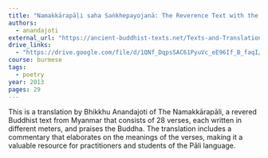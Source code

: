 ```yaml
---
title: "Namakkārapāḷi saha Saṅkhepayojanā: The Reverence Text with the Short Word-Commentary"
authors:
  - anandajoti
external_url: "https://ancient-buddhist-texts.net/Texts-and-Translations/Short-Pieces/Namakkarapali.htm"
drive_links:
  - "https://drive.google.com/file/d/1QNf_DqpsSAC61PyuVc_eE96If_B_faqI/view?usp=sharing"
course: burmese
tags:
  - poetry
year: 2013
pages: 29
---
```


This is a translation by Bhikkhu Anandajoti of The Namakkārapāli, a revered Buddhist text from Myanmar that consists of 28 verses, each written in different meters, and praises the Buddha. The translation includes a commentary that elaborates on the meanings of the verses, making it a valuable resource for practitioners and students of the Pāli language.